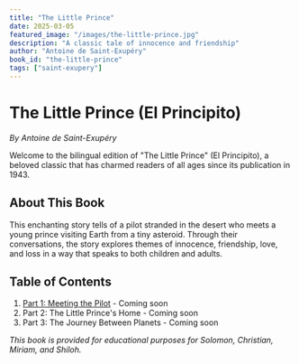 ```yaml
---
title: "The Little Prince"
date: 2025-03-05
featured_image: "/images/the-little-prince.jpg"
description: "A classic tale of innocence and friendship"
author: "Antoine de Saint-Exupéry"
book_id: "the-little-prince"
tags: ["saint-exupery"]
---
```


# The Little Prince (El Principito)

*By Antoine de Saint-Exupéry*

Welcome to the bilingual edition of "The Little Prince" (El Principito), a beloved classic that has charmed readers of all ages since its publication in 1943.

## About This Book

This enchanting story tells of a pilot stranded in the desert who meets a young prince visiting Earth from a tiny asteroid. Through their conversations, the story explores themes of innocence, friendship, love, and loss in a way that speaks to both children and adults.

## Table of Contents

1. [Part 1: Meeting the Pilot](/books/the-little-prince/part-1-meeting-the-pilot/) - Coming soon
2. Part 2: The Little Prince's Home - Coming soon
3. Part 3: The Journey Between Planets - Coming soon

*This book is provided for educational purposes for Solomon, Christian, Miriam, and Shiloh.*